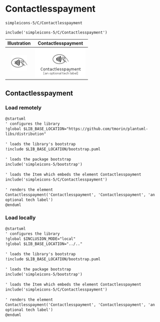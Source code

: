 # Contactlesspayment


```text
simpleicons-5/C/Contactlesspayment
```

```text
include('simpleicons-5/C/Contactlesspayment')
```



| Illustration | Contactlesspayment |
| :---: | :---: |
| ![illustration for Illustration](../../simpleicons-5/C/Contactlesspayment.png) | ![illustration for Contactlesspayment](../../simpleicons-5/C/Contactlesspayment.Local.png) |




## Contactlesspayment

### Load remotely
```plantuml
@startuml
' configures the library
!global $LIB_BASE_LOCATION="https://github.com/tmorin/plantuml-libs/distribution"

' loads the library's bootstrap
!include $LIB_BASE_LOCATION/bootstrap.puml

' loads the package bootstrap
include('simpleicons-5/bootstrap')

' loads the Item which embeds the element Contactlesspayment
include('simpleicons-5/C/Contactlesspayment')

' renders the element
Contactlesspayment('Contactlesspayment', 'Contactlesspayment', 'an optional tech label')
@enduml
```

### Load locally
```plantuml
@startuml
' configures the library
!global $INCLUSION_MODE="local"
!global $LIB_BASE_LOCATION="../.."

' loads the library's bootstrap
!include $LIB_BASE_LOCATION/bootstrap.puml

' loads the package bootstrap
include('simpleicons-5/bootstrap')

' loads the Item which embeds the element Contactlesspayment
include('simpleicons-5/C/Contactlesspayment')

' renders the element
Contactlesspayment('Contactlesspayment', 'Contactlesspayment', 'an optional tech label')
@enduml
```

